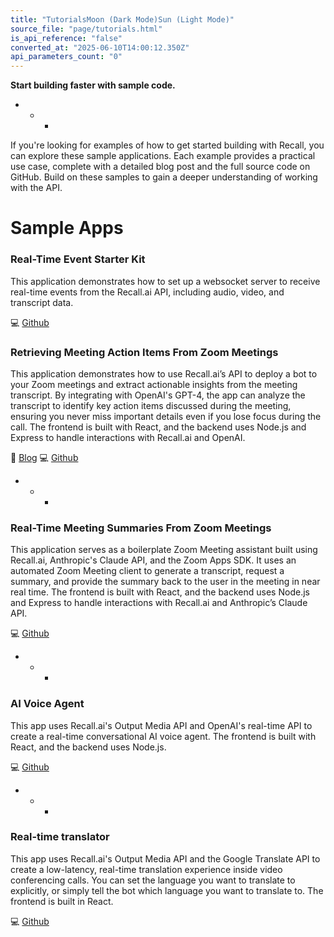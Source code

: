 ```yaml
---
title: "TutorialsMoon (Dark Mode)Sun (Light Mode)"
source_file: "page/tutorials.html"
is_api_reference: "false"
converted_at: "2025-06-10T14:00:12.350Z"
api_parameters_count: "0"
---
```

**Start building faster with sample code.**
- * *

If you're looking for examples of how to get started building with Recall, you can explore these sample applications. Each example provides a practical use case, complete with a detailed blog post and the full source code on GitHub. Build on these samples to gain a deeper understanding of working with the API.

# Sample Apps

[](#sample-apps)

### Real-Time Event Starter Kit

[](#real-time-event-starter-kit)

This application demonstrates how to set up a websocket server to receive real-time events from the Recall.ai API, including audio, video, and transcript data.

💻 [Github](https://github.com/recallai/real-time-event-starter-kit)

### Retrieving Meeting Action Items From Zoom Meetings

[](#retrieving-meeting-action-items-from-zoom-meetings)

This application demonstrates how to use Recall.ai’s API to deploy a bot to your Zoom meetings and extract actionable insights from the meeting transcript. By integrating with OpenAI's GPT-4, the app can analyze the transcript to identify key action items discussed during the meeting, ensuring you never miss important details even if you lose focus during the call. The frontend is built with React, and the backend uses Node.js and Express to handle interactions with Recall.ai and OpenAI.

📝 [Blog](https://www.recall.ai/post/generating-meeting-action-items-with-recall-ai?utm_source=API_Docs) 💻 [Github](https://github.com/recallai/meeting-action-items-bot)
- * *

### Real-Time Meeting Summaries From Zoom Meetings

[](#real-time-meeting-summaries-from-zoom-meetings)

This application serves as a boilerplate Zoom Meeting assistant built using Recall.ai, Anthropic's Claude API, and the Zoom Apps SDK. It uses an automated Zoom Meeting client to generate a transcript, request a summary, and provide the summary back to the user in the meeting in near real time. The frontend is built with React, and the backend uses Node.js and Express to handle interactions with Recall.ai and Anthropic’s Claude API.

💻 [Github](https://github.com/zoom/meetingbot-recall-sample)
- * *

### AI Voice Agent

[](#ai-voice-agent)

This app uses Recall.ai's Output Media API and OpenAI's real-time API to create a real-time conversational AI voice agent. The frontend is built with React, and the backend uses Node.js.

💻 [Github](https://github.com/recallai/voice-agent-demo)
- * *

### Real-time translator

[](#real-time-translator)

This app uses Recall.ai's Output Media API and the Google Translate API to create a low-latency, real-time translation experience inside video conferencing calls. You can set the language you want to translate to explicitly, or simply tell the bot which language you want to translate to. The frontend is built in React.

💻 [Github](https://github.com/recallai/real-time-translator-demo)
